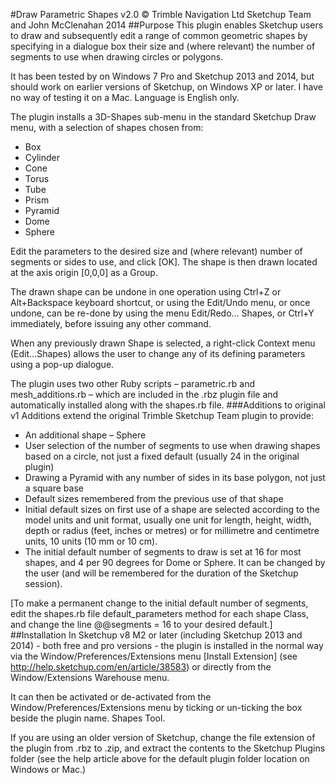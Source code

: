 ﻿#Draw Parametric Shapes v2.0
© Trimble Navigation Ltd Sketchup Team and John McClenahan 2014
##Purpose
This plugin enables Sketchup users to draw and subsequently edit a range of common
geometric shapes by specifying in a dialogue box their size and (where relevant) the number
of segments to use when drawing circles or polygons.

It has been tested by on Windows 7 Pro and Sketchup 2013 and 2014, but should
work on earlier versions of Sketchup, on Windows XP or later. I have no way of testing it on
a Mac. Language is English only.

The plugin installs a 3D-Shapes sub-menu in the standard Sketchup Draw menu, with a selection
of shapes chosen from:
- Box
- Cylinder
- Cone
- Torus
- Tube
- Prism
- Pyramid
- Dome
- Sphere

Edit the parameters to the desired size and (where relevant) number of segments or sides to
use, and click [OK]. The shape is then drawn located at the axis origin [0,0,0] as a Group.

The drawn shape can be undone in one operation using Ctrl+Z or Alt+Backspace keyboard
shortcut, or using the Edit/Undo menu, or once undone, can be re-done by using the menu
Edit/Redo… Shapes, or Ctrl+Y immediately, before issuing any other command.

When any previously drawn Shape is selected, a right-click Context menu (Edit…Shapes)
allows the user to change any of its defining parameters using a pop-up dialogue.

The plugin uses two other Ruby scripts – parametric.rb and mesh_additions.rb – which are
included in the .rbz plugin file and automatically installed along with the shapes.rb file.
###Additions to original v1
Additions extend the original Trimble Sketchup Team plugin to provide:
- An additional shape – Sphere
- User selection of the number of segments to use when drawing shapes based on a circle,
not just a fixed default (usually 24 in the original plugin)
- Drawing a Pyramid with any number of sides in its base polygon, not just a square base
- Default sizes remembered from the previous use of that shape
- Initial default sizes on first use of a shape are selected according to the model units and
unit format, usually one unit for length, height, width, depth or radius (feet, inches or
metres) or for millimetre and centimetre units, 10 units (10 mm or 10 cm).
- The initial default number of segments to draw is set at 16 for most shapes, and 4 per 90
degrees for Dome or Sphere. It can be changed by the user (and will be remembered for
the duration of the Sketchup session).

[To make a permanent change to the initial default number of segments, edit the shapes.rb
file default_parameters method for each shape Class, and change the line @@segments = 16 to
your desired default.]
##Installation
In Sketchup v8 M2 or later (including Sketchup 2013 and 2014) - both free and pro versions - the plugin is installed in the normal way via the Window/Preferences/Extensions menu [Install Extension]
(see http://help.sketchup.com/en/article/38583) or directly from the Window/Extensions
Warehouse menu.

It can then be activated or de-activated from the Window/Preferences/Extensions menu by
ticking or un-ticking the box beside the plugin name. Shapes Tool.

If you are using an older version of Sketchup, change the file extension of the plugin from
.rbz to .zip, and extract the contents to the Sketchup Plugins folder (see the help article above
for the default plugin folder location on Windows or Mac.)